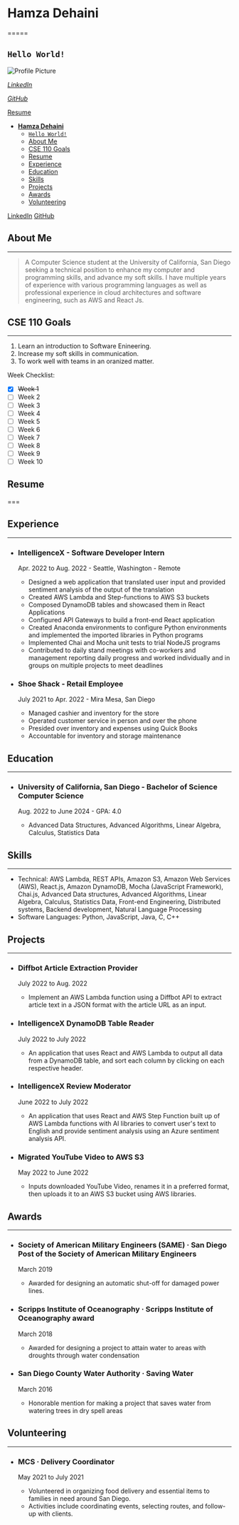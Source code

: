 # **Hamza Dehaini**
=====

## `Hello World!`

![Profile Picture](profile.jfif)

*[LinkedIn](https://www.linkedin.com/in/hamzadehaini/)*


*[GitHub](https://github.com/hdehaini)*

[Resume](resume.md)

- [**Hamza Dehaini**](#hamza-dehaini)
  - [`Hello World!`](#hello-world)
  - [About Me](#about-me)
  - [CSE 110 Goals](#cse-110-goals)
  - [Resume](#resume)
  - [Experience](#experience)
  - [Education](#education)
  - [Skills](#skills)
  - [Projects](#projects)
  - [Awards](#awards)
  - [Volunteering](#volunteering)

[LinkedIn](https://www.linkedin.com/in/hamzadehaini/)
[GitHub](https://github.com/hdehaini)

## About Me
--------

> A Computer Science student at the University of California, San Diego seeking a technical position to enhance my computer and programming skills, and advance my soft skills. I have multiple years of experience with various programming languages as well as professional experience in cloud architectures and software engineering, such as AWS and React Js.

## CSE 110 Goals
--------

1. Learn an introduction to Software Enineering.
2. Increase my soft skills in communication.
3. To work well with teams in an oranized matter.


Week Checklist:
- [x] ~~Week 1~~
- [ ] Week 2
- [ ] Week 3
- [ ] Week 4
- [ ] Week 5
- [ ] Week 6
- [ ] Week 7
- [ ] Week 8
- [ ] Week 9
- [ ] Week 10

## Resume
===

## Experience
----------

*   ### IntelligenceX - Software Developer Intern
    
    Apr. 2022 to Aug. 2022 - Seattle, Washington - Remote
    
    *   Designed a web application that translated user input and provided sentiment analysis of the output of the translation
    *   Created AWS Lambda and Step-functions to AWS S3 buckets
    *   Composed DynamoDB tables and showcased them in React Applications
    *   Configured API Gateways to build a front-end React application
    *   Created Anaconda environments to configure Python environments and implemented the imported libraries in Python programs
    *   Implemented Chai and Mocha unit tests to trial NodeJS programs
    *   Contributed to daily stand meetings with co-workers and management reporting daily progress and worked individually and in groups on multiple projects to meet deadlines
*   ### Shoe Shack - Retail Employee
    
    July 2021 to Apr. 2022 - Mira Mesa, San Diego
    
    *   Managed cashier and inventory for the store
    *   Operated customer service in person and over the phone
    *   Presided over inventory and expenses using Quick Books
    *   Accountable for inventory and storage maintenance

## Education
---------

*   ### University of California, San Diego - Bachelor of Science Computer Science
    
    Aug. 2022 to June 2024 - GPA: 4.0
    
    *   Advanced Data Structures, Advanced Algorithms, Linear Algebra, Calculus, Statistics Data

## Skills
------

*   Technical: AWS Lambda, REST APIs, Amazon S3, Amazon Web Services (AWS), React.js, Amazon DynamoDB, Mocha (JavaScript Framework), Chai.js, Advanced Data structures, Advanced Algorithms, Linear Algebra, Calculus, Statistics Data, Front-end Engineering, Distributed systems, Backend development, Natural Language Processing
*   Software Languages: Python, JavaScript, Java, C, C++

## Projects
--------

*   ### Diffbot Article Extraction Provider
    
    July 2022 to Aug. 2022
    
    *   Implement an AWS Lambda function using a Diffbot API to extract article text in a JSON format with the article URL as an input.
*   ### IntelligenceX DynamoDB Table Reader
    
    July 2022 to July 2022
    
    *   An application that uses React and AWS Lambda to output all data from a DynamoDB table, and sort each column by clicking on each respective header.
*   ### IntelligenceX Review Moderator
    
    June 2022 to July 2022
    
    *   An application that uses React and AWS Step Function built up of AWS Lambda functions with AI libraries to convert user's text to English and provide sentiment analysis using an Azure sentiment analysis API.


*   ### Migrated YouTube Video to AWS S3
    
    May 2022 to June 2022
    
    *   Inputs downloaded YouTube Video, renames it in a preferred format, then uploads it to an AWS S3 bucket using AWS libraries.

## Awards
------

*   ### Society of American Military Engineers (SAME) · San Diego Post of the Society of American Military Engineers
    
    March 2019
    
    *   Awarded for designing an automatic shut-off for damaged power lines.
*   ### Scripps Institute of Oceanography · Scripps Institute of Oceanography award
    
    March 2018
    
    *   Awarded for designing a project to attain water to areas with droughts through water condensation
*   ### San Diego County Water Authority · Saving Water
    
    March 2016
    
    *   Honorable mention for making a project that saves water from watering trees in dry spell areas

## Volunteering
------------

*   ### MCS · Delivery Coordinator
    
    May 2021 to July 2021
    
    *   Volunteered in organizing food delivery and essential items to families in need around San Diego.
    *   Activities include coordinating events, selecting routes, and follow-up with clients.